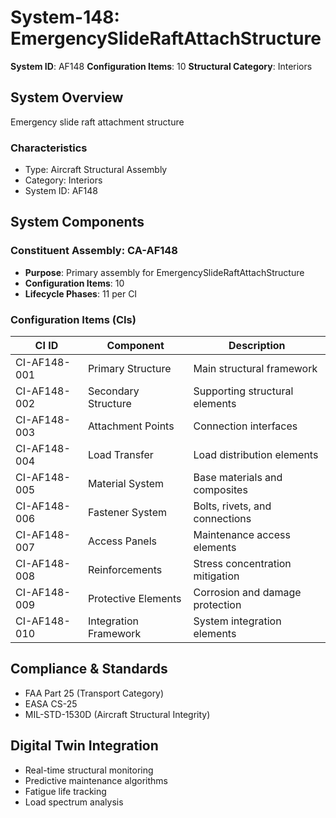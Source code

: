 # System-148: EmergencySlideRaftAttachStructure

**System ID**: AF148
**Configuration Items**: 10
**Structural Category**: Interiors

## System Overview

Emergency slide raft attachment structure

### Characteristics
- Type: Aircraft Structural Assembly
- Category: Interiors
- System ID: AF148

## System Components

### Constituent Assembly: CA-AF148
- **Purpose**: Primary assembly for EmergencySlideRaftAttachStructure
- **Configuration Items**: 10
- **Lifecycle Phases**: 11 per CI

### Configuration Items (CIs)

| CI ID | Component | Description |
|-------|-----------|-------------|
| CI-AF148-001 | Primary Structure | Main structural framework |
| CI-AF148-002 | Secondary Structure | Supporting structural elements |
| CI-AF148-003 | Attachment Points | Connection interfaces |
| CI-AF148-004 | Load Transfer | Load distribution elements |
| CI-AF148-005 | Material System | Base materials and composites |
| CI-AF148-006 | Fastener System | Bolts, rivets, and connections |
| CI-AF148-007 | Access Panels | Maintenance access elements |
| CI-AF148-008 | Reinforcements | Stress concentration mitigation |
| CI-AF148-009 | Protective Elements | Corrosion and damage protection |
| CI-AF148-010 | Integration Framework | System integration elements |

## Compliance & Standards
- FAA Part 25 (Transport Category)
- EASA CS-25
- MIL-STD-1530D (Aircraft Structural Integrity)

## Digital Twin Integration
- Real-time structural monitoring
- Predictive maintenance algorithms
- Fatigue life tracking
- Load spectrum analysis
